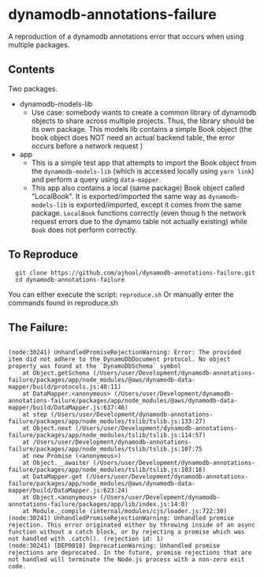 # dynamodb-annotations-failure
A reproduction of a dynamodb annotations error that occurs when using multiple packages.

## Contents
Two packages.
 - dynamodb-models-lib
    - Use case: somebody wants to create a common library of dynamodb objects to share across multiple projects. Thus, the library should be its own package. This models lib contains a simple Book object (the book object does NOT need an actual backend table, the error occurs before a network request )
 - app
    - This is a simple test app that attempts to import the Book object from the `dynamodb-models-lib` (which is accessed locally using `yarn link`) and perform a query using `data-mapper`.
    - This app also contains a local (same package) Book object called "LocalBook". It is exported/imported the same way as `dynamodb-models-lib` is exported/imported, except it comes from the same package. `LocalBook` functions correctly (even thoug h the network request errors due to the dynamo table not actually existing) while `Book` does not perform correctly.
 
## To Reproduce
```
  git clone https://github.com/ajhool/dynamodb-annotations-failure.git
  cd dynamodb-annotations-failure
```

You can either execute the script: `reproduce.sh`
Or manually enter the commands found in reproduce.sh

## The Failure:

```

(node:30241) UnhandledPromiseRejectionWarning: Error: The provided item did not adhere to the DynamoDbDocument protocol. No object property was found at the `DynamoDbSchema` symbol
    at Object.getSchema (/Users/user/Development/dynamodb-annotations-failure/packages/app/node_modules/@aws/dynamodb-data-mapper/build/protocols.js:40:11)
    at DataMapper.<anonymous> (/Users/user/Development/dynamodb-annotations-failure/packages/app/node_modules/@aws/dynamodb-data-mapper/build/DataMapper.js:637:46)
    at step (/Users/user/Development/dynamodb-annotations-failure/packages/app/node_modules/tslib/tslib.js:133:27)
    at Object.next (/Users/user/Development/dynamodb-annotations-failure/packages/app/node_modules/tslib/tslib.js:114:57)
    at /Users/user/Development/dynamodb-annotations-failure/packages/app/node_modules/tslib/tslib.js:107:75
    at new Promise (<anonymous>)
    at Object.__awaiter (/Users/user/Development/dynamodb-annotations-failure/packages/app/node_modules/tslib/tslib.js:103:16)
    at DataMapper.get (/Users/user/Development/dynamodb-annotations-failure/packages/app/node_modules/@aws/dynamodb-data-mapper/build/DataMapper.js:623:24)
    at Object.<anonymous> (/Users/user/Development/dynamodb-annotations-failure/packages/app/lib/index.js:14:8)
    at Module._compile (internal/modules/cjs/loader.js:722:30)
(node:30241) UnhandledPromiseRejectionWarning: Unhandled promise rejection. This error originated either by throwing inside of an async function without a catch block, or by rejecting a promise which was not handled with .catch(). (rejection id: 1)
(node:30241) [DEP0018] DeprecationWarning: Unhandled promise rejections are deprecated. In the future, promise rejections that are not handled will terminate the Node.js process with a non-zero exit code.
```
